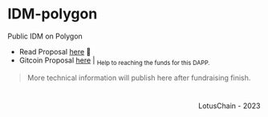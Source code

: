# IDM-polygon
Public IDM on Polygon

- Read Proposal [here](https://github.com/blue-lotus-lab/IDM-polygon/blob/main/PROPOSAL.md) 📑
- Gitcoin Proposal [here](https://builder.gitcoin.co/#/chains/137/registry/0x5C5E2D94b107C7691B08E43169fDe76EAAB6D48b/projects/116) | <sub>Help to reaching the funds for this DAPP.</sub>

> More technical information will publish here after fundraising finish.

#

<div align="right">
  LotusChain - 2023
</div>
